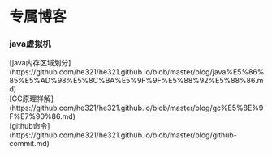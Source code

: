 

<h1>专属博客</h1>
<h3>java虚拟机</h3>
[java内存区域划分](https://github.com/he321/he321.github.io/blob/master/blog/java%E5%86%85%E5%AD%98%E5%8C%BA%E5%9F%9F%E5%88%92%E5%88%86.md)</br>
[GC原理祥解](https://github.com/he321/he321.github.io/blob/master/blog/gc%E5%8E%9F%E7%90%86.md)</br>     
[github命令](https://github.com/he321/he321.github.io/blob/master/blog/github-commit.md)

